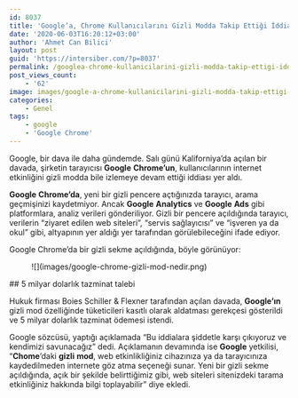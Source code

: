 ```yaml
---
id: 8037
title: 'Google’a, Chrome Kullanıcılarını Gizli Modda Takip Ettiği İddiasıyla Dava Açıldı'
date: '2020-06-03T16:20:12+03:00'
author: 'Ahmet Can Bilici'
layout: post
guid: 'https://intersiber.com/?p=8037'
permalink: /googlea-chrome-kullanicilarini-gizli-modda-takip-ettigi-iddiasiyla-dava-acildi/
post_views_count:
    - '62'
image: images/google-a-chrome-kullanicilarini-gizli-modda-takip-ettigi-iddiasiyla-dava-acildi.jpeg
categories:
    - Genel
tags:
    - google
    - 'Google Chrome'
---
```


Google, bir dava ile daha gündemde. Salı günü Kaliforniya’da açılan bir davada, şirketin tarayıcısı **Google** **Chrome’un**, kullanıcılarının internet etkinliğini gizli modda bile izlemeye devam ettiği iddiası yer aldı.

**Google** **Chrome’da**, yeni bir gizli pencere açtığınızda tarayıcı, arama geçmişinizi kaydetmiyor. Ancak **Google** **Analytics** ve **Google** **Ads** gibi platformlara, analiz verileri gönderiliyor. Gizli bir pencere açıldığında tarayıcı, verilerin “ziyaret edilen web siteleri”, “servis sağlayıcısı” ve “işveren ya da okul” gibi, altyapının yer aldığı yer tarafından görülebileceğini ifade ediyor.

Google Chrome’da bir gizli sekme açıldığında, böyle görünüyor:

<figure class="wp-block-image size-large">![](images/google-chrome-gizli-mod-nedir.png)</figure>## 5 milyar dolarlık tazminat talebi

Hukuk firması Boies Schiller &amp; Flexner tarafından açılan davada, **Google’ın** gizli mod özelliğinde tüketicileri kasıtlı olarak aldatması gerekçesi gösterildi ve 5 milyar dolarlık tazminat ödemesi istendi.

Google sözcüsü, yaptığı açıklamada “Bu iddialara şiddetle karşı çıkıyoruz ve kendimizi savunacağız” dedi. Açıklamanın devamında ise **Google** yetkilisi, “**Chome**’daki **gizli** **mod**, web etkinlikliğiniz cihazınıza ya da tarayıcınıza kaydedilmeden internete göz atma seçeneği sunar. Yeni bir gizli sekme açıldığında, açık bir şekilde belirttiğimiz gibi, web siteleri sitenizdeki tarama etkinliğiniz hakkında bilgi toplayabilir” diye ekledi.